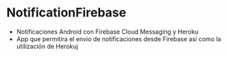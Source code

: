 # NotificationFirebase
- Notificaciones Android con Firebase Cloud Messaging y Heroku
- App que permitira el envio de notificaciones desde Firebase así como la utilización de Herokuj

